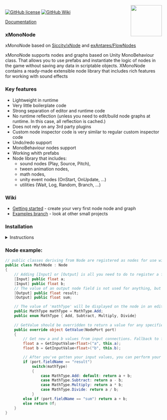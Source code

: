 <img align="right" width="100" height="100" src="https://user-images.githubusercontent.com/37786733/41541140-71602302-731a-11e8-9434-79b3a57292b6.png">

[![GitHub license](https://img.shields.io/badge/license-MIT-blue.svg)](https://raw.githubusercontent.com/ArtemBelaev-ural/XMonoNode/blob/master/LICENSE.md)
[![GitHub Wiki](https://img.shields.io/badge/wiki-available-brightgreen.svg)](https://github.com/Siccity/xNode/wiki)

<!-- [Downloads](https://github.com/Siccity/xNode/releases) / [Asset Store](http://u3d.as/108S) / -->
[Documentation](https://github.com/Siccity/xNode/wiki)

### xMonoNode

xMonoNode based on [Siccity/xNode](https://github.com/Siccity/xNode) and [exAntares/FlowNodes](https://github.com/exAntares/FlowNodes)

xMonoNode supports nodes and graphs based on Unity MonoBehaviour class. That allows you to use prefabs and instantiate the logic of nodes in the game without saving any data in scriptable objects. 
XMonoNode contains a ready-made extensible node library that includes rich features for working with sound effects

### Key features
* Lightweight in runtime
* Very little boilerplate code
* Strong separation of editor and runtime code
* No runtime reflection (unless you need to edit/build node graphs at runtime. In this case, all reflection is cached.)
* Does not rely on any 3rd party plugins
* Custom node inspector code is very similar to regular custom inspector code
* Undo/redo support
* MonoBehaviour nodes support
* Working whith prefabs
* Node library that includes:
    * sound nodes (Play, Source, Pitch), 
    * tween animation nodes,
	* math nodes,
	* unity event nodes (OnStart, OnUpdate, ...)
	* utilities (Wait, Log, Random, Branch, ...)


### Wiki
* [Getting started](https://github.com/Siccity/xNode/wiki/Getting%20Started) - create your very first node node and graph
* [Examples branch](https://github.com/Siccity/xNode/tree/examples) - look at other small projects

### Installation
<details><summary>Instructions</summary>

### Installing with Unity Package Manager
***Via Git URL***
*(Requires Unity version 2018.3.0b7  or above)*

To install this project as a [Git dependency](https://docs.unity3d.com/Manual/upm-git.html) using the Unity Package Manager,
add the following line to your project's `manifest.json`:

```
"com.github.artembelaev-ural.xmononode": "https://github.com/ArtemBelaev-ural/XMonoNode.git"
```

You will need to have Git installed and available in your system's PATH.

If you are using [Assembly Definitions](https://docs.unity3d.com/Manual/ScriptCompilationAssemblyDefinitionFiles.html) in your project, you will need to add `XMonoNode` and/or `XMonoNodeEditor` as Assembly Definition References.

### Installing with git
***Via Git Submodule***

To add xNode as a [submodule](https://git-scm.com/book/en/v2/Git-Tools-Submodules) in your existing git project,
run the following git command from your project root:

```
git submodule add git@github.com:ArtemBelaev-ural/XMonoNode.git Assets/Submodules/xMonoNode
```

### Installing 'the old way'
If no source control or package manager is available to you, you can simply copy/paste the source files into your assets folder.

</details>

### Node example:
```csharp
// public classes deriving from Node are registered as nodes for use within a graph
public class MathNode : Node 
{
    // Adding [Input] or [Output] is all you need to do to register a field as a valid port on your node 
    [Input] public float a;
    [Input] public float b;
    // The value of an output node field is not used for anything, but could be used for caching output results
    [Output] public float result;
    [Output] public float sum;

    // The value of 'mathType' will be displayed on the node in an editable format, similar to the inspector
    public MathType mathType = MathType.Add;
    public enum MathType { Add, Subtract, Multiply, Divide}
    
    // GetValue should be overridden to return a value for any specified output port
    public override object GetValue(NodePort port) 
	{
        // Get new a and b values from input connections. Fallback to field values if input is not connected
        float a = GetInputValue<float>("a", this.a);
        float b = GetInputValue<float>("b", this.b);

        // After you've gotten your input values, you can perform your calculations and return a value
        if (port.fieldName == "result")
            switch(mathType) 
			{
                case MathType.Add: default: return a + b;
                case MathType.Subtract: return a - b;
                case MathType.Multiply: return a * b;
                case MathType.Divide: return a / b;
            }
        else if (port.fieldName == "sum") return a + b;
        else return 0f;
    }
}
```

